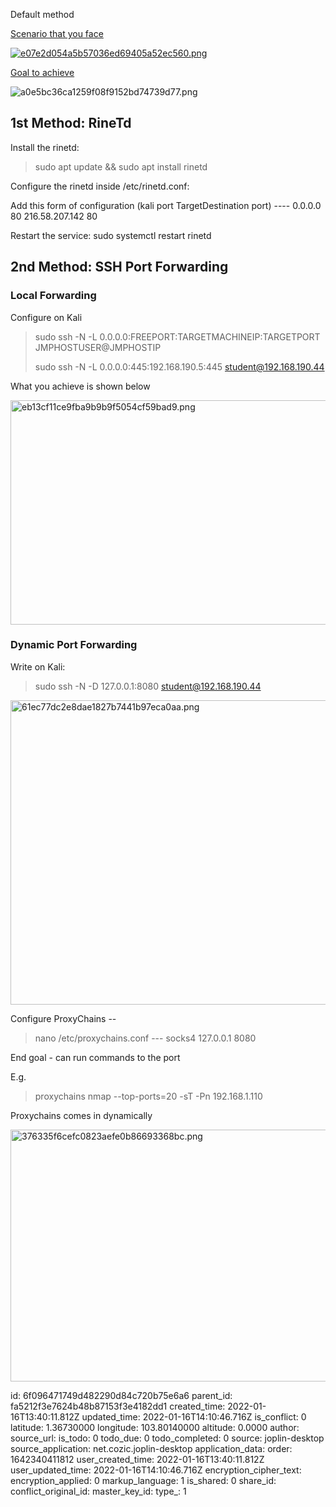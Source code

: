 Default method

<ins>Scenario that you face</ins>

<ins>![e07e2d054a5b57036ed69405a52ec560.png](:/315ef6b6d29c43f1be90aaba4b6a506f)</ins>

<ins>Goal to achieve</ins>

![a0e5bc36ca1259f08f9152bd74739d77.png](:/c66bb971e02a4ababde912a3ea619449)

## 1st Method: RineTd

Install the rinetd:

> sudo apt update && sudo apt install rinetd

Configure the rinetd inside /etc/rinetd.conf:

Add this form of configuration (kali port TargetDestination port) ---- 0.0.0.0 80 216.58.207.142 80

Restart the service: sudo systemctl restart rinetd

## 2nd Method: SSH Port Forwarding

### Local Forwarding

Configure on Kali

> sudo ssh -N -L 0.0.0.0:FREEPORT:TARGETMACHINEIP:TARGETPORT JMPHOSTUSER@JMPHOSTIP
> 
> sudo ssh -N -L 0.0.0.0:445:192.168.190.5:445 student@192.168.190.44

What you achieve is shown below

<img src=":/0299b0ab719446a1bb48971f3f396f3d" alt="eb13cf11ce9fba9b9b9f5054cf59bad9.png" width="779" height="359" class="jop-noMdConv">

### Dynamic Port Forwarding

Write on Kali:

> sudo ssh -N -D 127.0.0.1:8080 student@192.168.190.44

<img src=":/d02a5d799a04486fa50c7abc7b6ac6b8" alt="61ec77dc2e8dae1827b7441b97eca0aa.png" width="971" height="487">

Configure ProxyChains --

> nano /etc/proxychains.conf --- socks4 127.0.0.1 8080

End goal - can run commands to the port

E.g.

> proxychains nmap --top-ports=20 -sT -Pn 192.168.1.110

Proxychains comes in dynamically

<img src=":/f55cb84f636849c190b5894da68c3fac" alt="376335f6cefc0823aefe0b86693368bc.png" width="911" height="403">

id: 6f096471749d482290d84c720b75e6a6
parent_id: fa5212f3e7624b48b87153f3e4182dd1
created_time: 2022-01-16T13:40:11.812Z
updated_time: 2022-01-16T14:10:46.716Z
is_conflict: 0
latitude: 1.36730000
longitude: 103.80140000
altitude: 0.0000
author: 
source_url: 
is_todo: 0
todo_due: 0
todo_completed: 0
source: joplin-desktop
source_application: net.cozic.joplin-desktop
application_data: 
order: 1642340411812
user_created_time: 2022-01-16T13:40:11.812Z
user_updated_time: 2022-01-16T14:10:46.716Z
encryption_cipher_text: 
encryption_applied: 0
markup_language: 1
is_shared: 0
share_id: 
conflict_original_id: 
master_key_id: 
type_: 1